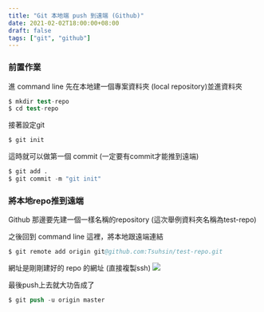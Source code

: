 ```yaml
---
title: "Git 本地端 push 到遠端 (Github)"
date: 2021-02-02T18:00:00+08:00
draft: false
tags: ["git", "github"]
---
```

### 前置作業
進 command line 先在本地建一個專案資料夾 (local repository)並進資料夾
```s
$ mkdir test-repo
$ cd test-repo
```
接著設定git
```s
$ git init
```
這時就可以做第一個 commit (一定要有commit才能推到遠端)
```s
$ git add .
$ git commit -m "git init"
```
### 將本地repo推到遠端
Github 那邊要先建一個一樣名稱的repository (這次舉例資料夾名稱為test-repo)

之後回到 command line 這裡，將本地跟遠端連結
```s
$ git remote add origin git@github.com:Tsuhsin/test-repo.git
```
網址是剛剛建好的 repo 的網址 (直接複製ssh)
![](https://i.imgur.com/pRgCTVG.jpg)

最後push上去就大功告成了
```s
$ git push -u origin master
```

